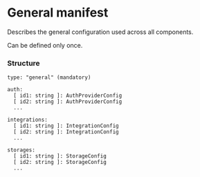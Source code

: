 # General manifest

Describes the general configuration used across all components.

Can be defined only once.

### Structure

    type: "general" (mandatory)

    auth:
      [ id1: string ]: AuthProviderConfig
      [ id2: string ]: AuthProviderConfig
      ...

    integrations:
      [ id1: string ]: IntegrationConfig
      [ id2: string ]: IntegrationConfig
      ...

    storages:
      [ id1: string ]: StorageConfig
      [ id2: string ]: StorageConfig
      ...

